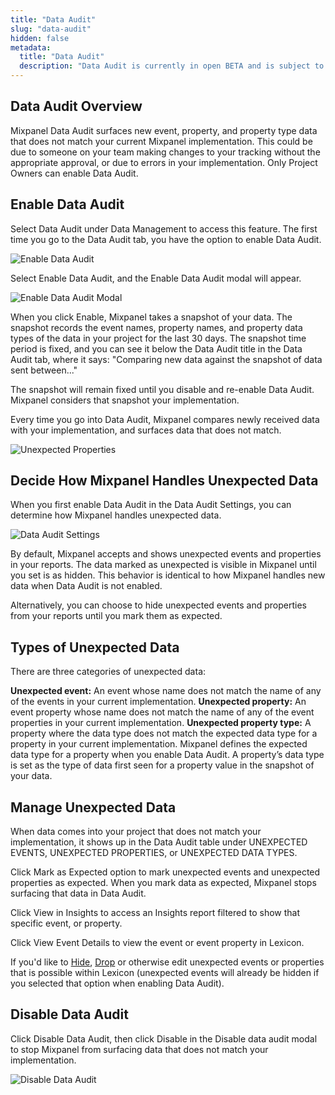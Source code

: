 ```yaml
---
title: "Data Audit"
slug: "data-audit"
hidden: false
metadata:
  title: "Data Audit"
  description: "Data Audit is currently in open BETA and is subject to change."
---
```


## Data Audit Overview

Mixpanel Data Audit surfaces new event, property, and property type data that does not match your current Mixpanel implementation. This could be due to someone on your team making changes to your tracking without the appropriate approval, or due to errors in your implementation. Only Project Owners can enable Data Audit.

## Enable Data Audit

Select Data Audit under Data Management to access this feature. The first time you go to the Data Audit tab, you have the option to enable Data Audit.

![Enable Data Audit](/enable-data-audit.png)

Select Enable Data Audit, and the Enable Data Audit modal will appear.

![Enable Data Audit Modal](/enable-data-audit-settings.png)

When you click Enable, Mixpanel takes a snapshot of your data. The snapshot records the event names, property names, and property data types of the data in your project for the last 30 days. The snapshot time period is fixed, and you can see it below the Data Audit title in the Data Audit tab, where it says: "Comparing new data against the snapshot of data sent between..."

The snapshot will remain fixed until you disable and re-enable Data Audit. Mixpanel considers that snapshot your implementation.

Every time you go into Data Audit, Mixpanel compares newly received data with your implementation, and surfaces data that does not match.

![Unexpected Properties](/unexpected-properties.png)

## Decide How Mixpanel Handles Unexpected Data

When you first enable Data Audit in the Data Audit Settings, you can determine how Mixpanel handles unexpected data.

![Data Audit Settings](/data-audit-settings.png)

By default, Mixpanel accepts and shows unexpected events and properties in your reports. The data marked as unexpected is visible in Mixpanel until you set is as hidden. This behavior is identical to how Mixpanel handles new data when Data Audit is not enabled.

Alternatively, you can choose to hide unexpected events and properties from your reports until you mark them as expected.

## Types of Unexpected Data

There are three categories of unexpected data:

**Unexpected event:** An event whose name does not match the name of any of the events in your current implementation.
**Unexpected property:** An event property whose name does not match the name of any of the event properties in your current implementation.
**Unexpected property type:** A property where the data type does not match the expected data type for a property in your current implementation. Mixpanel defines the expected data type for a property when you enable Data Audit. A property’s data type is set as the type of data first seen for a property value in the snapshot of your data.

## Manage Unexpected Data

When data comes into your project that does not match your implementation, it shows up in the Data Audit table under UNEXPECTED EVENTS, UNEXPECTED PROPERTIES, or UNEXPECTED DATA TYPES.

Click Mark as Expected option to mark unexpected events and unexpected properties as expected. When you mark data as expected, Mixpanel stops surfacing that data in Data Audit.

Click View in Insights to access an Insights report filtered to show that specific event, or property.

Click View Event Details to view the event or event property in Lexicon. 

If you'd like to [Hide](https://developer.mixpanel.com/v3.19/docs/lexicon#hide-events-and-properties), [Drop](https://developer.mixpanel.com/v3.19/docs/lexicon#dropping-events) or otherwise edit unexpected events or properties that is possible within Lexicon (unexpected events will already be hidden if you selected that option when enabling Data Audit).

## Disable Data Audit

Click Disable Data Audit, then click Disable in the Disable data audit modal to stop Mixpanel from surfacing data that does not match your implementation.

![Disable Data Audit](/disable-data-audit.png)
